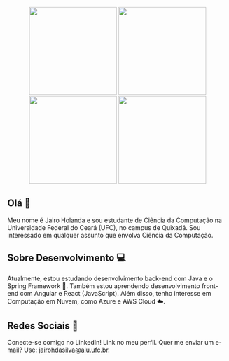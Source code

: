 <p align="center">
  <img src="https://media1.tenor.com/m/yrzeuODrBDYAAAAC/salesman-edit-after-effects-tik-tok-style-salesman-gong-yoo-noding.gif" width="200">
  <img src="https://media1.tenor.com/m/p34oU47DQ-8AAAAd/monkey-conduciendo.gif" width="200">
  <img src="https://media1.tenor.com/m/Y1kOnQA6necAAAAd/skull-skull-meme.gif" width="200">
  <img src="https://media1.tenor.com/m/CgGUXc-LDc4AAAAC/hacker-pc.gif" width="200">
</p>


## Olá 👋

Meu nome é Jairo Holanda e sou estudante de Ciência da Computação na Universidade Federal do Ceará (UFC), no campus de Quixadá. Sou interessado em qualquer assunto que envolva Ciência da Computação.

## Sobre Desenvolvimento 💻

Atualmente, estou estudando desenvolvimento back-end com Java e o Spring Framework 🌱. Também estou aprendendo desenvolvimento front-end com Angular e React (JavaScript). Além disso, tenho interesse em Computação em Nuvem, como Azure e AWS Cloud ☁️.

## Redes Sociais 👥

Conecte-se comigo no LinkedIn! Link no meu perfil. Quer me enviar um e-mail? Use: [jairohdasilva@alu.ufc.br](mailto:jairohdasilva@alu.ufc.br).

